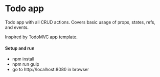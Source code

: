 # Todo app
Todo app with all CRUD actions. Covers basic usage of props, states, refs, and events.

Inspired by [TodoMVC app template](https://github.com/tastejs/todomvc-app-template).

#### Setup and run
* npm install
* npm run gulp
* go to http://localhost:8080 in browser
